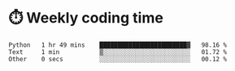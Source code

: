 
# :stopwatch: Weekly coding time
<!--START_SECTION:waka-->

```text
Python   1 hr 49 mins    ████████████████████████▓   98.16 %
Text     1 min           ▒░░░░░░░░░░░░░░░░░░░░░░░░   01.72 %
Other    0 secs          ░░░░░░░░░░░░░░░░░░░░░░░░░   00.12 %
```

<!--END_SECTION:waka-->


<!-- <p> <img src="https://github-readme-stats.vercel.app/api?username=cozgerest&show_icons=true&hide_border=false" />  </p> -->

